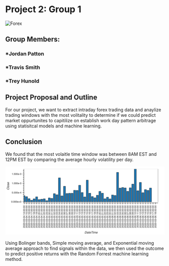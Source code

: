 # Project 2: Group 1

![Forex](https://github.com/treyhunold/project_2/Images/forex_image.jpg)

## Group Members:

### *Jordan Patton
### *Travis Smith
### *Trey Hunold
    
    
## Project Proposal and Outline

For our project, we want to extract intraday forex trading data and anaylize trading windows with the most volitality to determine if we could predict market oppurtunites to capitilize on establish work day pattern arbitrage using statisitcal models and machine learning. 

## Conclusion

We found that the most volaitle time window was between 8AM EST and 12PM EST by comparing the average hourly volatility per day.

![TradeWindow](Images/bokeh_plot_4.png)

Using Bolinger bands, Simple moving average, and Exponential moving average approach to find signals within the data, we then used the outcome to predict positive returns with the Random Forrest machine learning method. 


